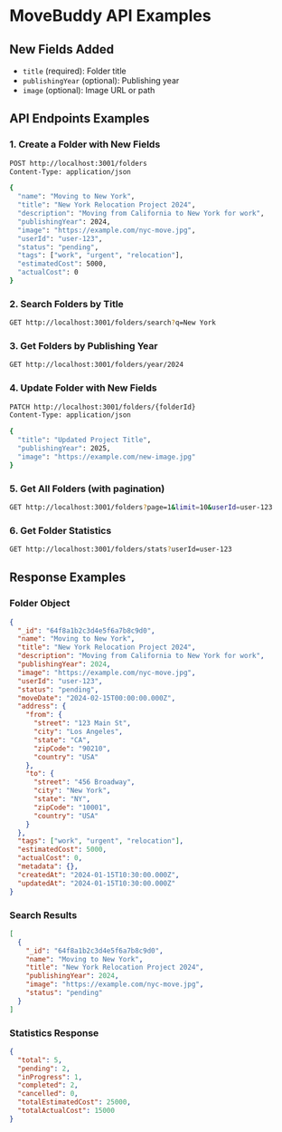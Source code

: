 # MoveBuddy API Examples

## New Fields Added
- `title` (required): Folder title
- `publishingYear` (optional): Publishing year
- `image` (optional): Image URL or path

## API Endpoints Examples

### 1. Create a Folder with New Fields
```bash
POST http://localhost:3001/folders
Content-Type: application/json

{
  "name": "Moving to New York",
  "title": "New York Relocation Project 2024",
  "description": "Moving from California to New York for work",
  "publishingYear": 2024,
  "image": "https://example.com/nyc-move.jpg",
  "userId": "user-123",
  "status": "pending",
  "tags": ["work", "urgent", "relocation"],
  "estimatedCost": 5000,
  "actualCost": 0
}
```

### 2. Search Folders by Title
```bash
GET http://localhost:3001/folders/search?q=New York
```

### 3. Get Folders by Publishing Year
```bash
GET http://localhost:3001/folders/year/2024
```

### 4. Update Folder with New Fields
```bash
PATCH http://localhost:3001/folders/{folderId}
Content-Type: application/json

{
  "title": "Updated Project Title",
  "publishingYear": 2025,
  "image": "https://example.com/new-image.jpg"
}
```

### 5. Get All Folders (with pagination)
```bash
GET http://localhost:3001/folders?page=1&limit=10&userId=user-123
```

### 6. Get Folder Statistics
```bash
GET http://localhost:3001/folders/stats?userId=user-123
```

## Response Examples

### Folder Object
```json
{
  "_id": "64f8a1b2c3d4e5f6a7b8c9d0",
  "name": "Moving to New York",
  "title": "New York Relocation Project 2024",
  "description": "Moving from California to New York for work",
  "publishingYear": 2024,
  "image": "https://example.com/nyc-move.jpg",
  "userId": "user-123",
  "status": "pending",
  "moveDate": "2024-02-15T00:00:00.000Z",
  "address": {
    "from": {
      "street": "123 Main St",
      "city": "Los Angeles",
      "state": "CA",
      "zipCode": "90210",
      "country": "USA"
    },
    "to": {
      "street": "456 Broadway",
      "city": "New York",
      "state": "NY",
      "zipCode": "10001",
      "country": "USA"
    }
  },
  "tags": ["work", "urgent", "relocation"],
  "estimatedCost": 5000,
  "actualCost": 0,
  "metadata": {},
  "createdAt": "2024-01-15T10:30:00.000Z",
  "updatedAt": "2024-01-15T10:30:00.000Z"
}
```

### Search Results
```json
[
  {
    "_id": "64f8a1b2c3d4e5f6a7b8c9d0",
    "name": "Moving to New York",
    "title": "New York Relocation Project 2024",
    "publishingYear": 2024,
    "image": "https://example.com/nyc-move.jpg",
    "status": "pending"
  }
]
```

### Statistics Response
```json
{
  "total": 5,
  "pending": 2,
  "inProgress": 1,
  "completed": 2,
  "cancelled": 0,
  "totalEstimatedCost": 25000,
  "totalActualCost": 15000
}
```
